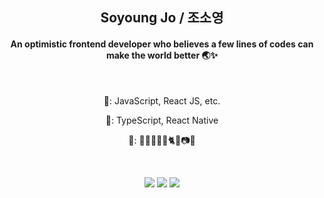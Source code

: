 <h2 align="center">Soyoung Jo / 조소영</h2>
<h4 align="center">An optimistic frontend developer who believes a few lines of codes can make the world better 🌏✨ </h4>
<br/>
<p align="center">🌱: JavaScript, React JS, etc.<p/>
<p align="center">🔭: TypeScript, React Native <p/>
<p align="center">💚: 🌊🌴👩‍🍳🎥🐈🐾📷🎨<p/>

<br/>
<div align="center">
<a align="center" href="mailto:cookr341@gmail.com" target="_blank"><img src="https://img.shields.io/badge/Gmail-red?style=flat-square&logo=Gmail&logoColor=white"/></a>
<a align="center" href="https://www.linkedin.com/in/soyoungjo/" target="_blank"><img src="https://img.shields.io/badge/-LinkedIn-blue?style=flat-square&logo=LinkedIn&logoColor=white"/></a>
<a align="center" href="https://blog.naver.com/cookr3" target="_blank"><img src="https://img.shields.io/badge/-Naver%20blog-brightgreen?style=flat-square&logo=Naver&logoColor=white"/></a>
</div>
